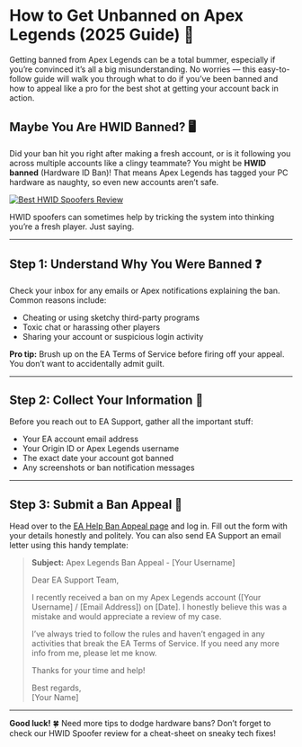 <h1 id="how-to-get-unbanned-on-apex-legends-2025-guide-">How to Get Unbanned on Apex Legends (2025 Guide) 🚀</h1>
<p>Getting banned from Apex Legends can be a total bummer, especially if you’re convinced it’s all a big misunderstanding. No worries — this easy-to-follow guide will walk you through what to do if you’ve been banned and how to appeal like a pro for the best shot at getting your account back in action.</p>
<h2 id="maybe-you-are-hwid-banned-">Maybe You Are HWID Banned? 🖥️</h2>
<p>Did your ban hit you right after making a fresh account, or is it following you across multiple accounts like a clingy teammate? You might be <strong>HWID banned</strong> (Hardware ID Ban)! That means Apex Legends has tagged your PC hardware as naughty, so even new accounts aren’t safe.</p>
<p><a href="https://hwid-spoofer.mystrikingly.com/"><img src="https://img.shields.io/badge/Best%20HWID%20Spoofers-Read%20Review-brightgreen?style=for-the-badge&amp;logo=origin" alt="Best HWID Spoofers Review"></a></p>
<p>HWID spoofers can sometimes help by tricking the system into thinking you’re a fresh player. Just saying.</p>
<hr>
<h2 id="step-1-understand-why-you-were-banned-">Step 1: Understand Why You Were Banned ❓</h2>
<p>Check your inbox for any emails or Apex notifications explaining the ban. Common reasons include:</p>
<ul>
<li>Cheating or using sketchy third-party programs  </li>
<li>Toxic chat or harassing other players  </li>
<li>Sharing your account or suspicious login activity  </li>
</ul>
<p><strong>Pro tip:</strong> Brush up on the EA Terms of Service before firing off your appeal. You don’t want to accidentally admit guilt.</p>
<hr>
<h2 id="step-2-collect-your-information-">Step 2: Collect Your Information 📝</h2>
<p>Before you reach out to EA Support, gather all the important stuff:</p>
<ul>
<li>Your EA account email address  </li>
<li>Your Origin ID or Apex Legends username  </li>
<li>The exact date your account got banned  </li>
<li>Any screenshots or ban notification messages  </li>
</ul>
<hr>
<h2 id="step-3-submit-a-ban-appeal-">Step 3: Submit a Ban Appeal 📧</h2>
<p>Head over to the <a href="https://help.ea.com/en/help/account/information-about-banned-or-suspended-accounts/">EA Help Ban Appeal page</a> and log in. Fill out the form with your details honestly and politely. You can also send EA Support an email letter using this handy template:</p>
<blockquote>
<p><strong>Subject:</strong> Apex Legends Ban Appeal - [Your Username]  </p>
<p>Dear EA Support Team,  </p>
<p>I recently received a ban on my Apex Legends account ([Your Username] / [Email Address]) on [Date]. I honestly believe this was a mistake and would appreciate a review of my case.  </p>
<p>I’ve always tried to follow the rules and haven’t engaged in any activities that break the EA Terms of Service. If you need any more info from me, please let me know.  </p>
<p>Thanks for your time and help!  </p>
<p>Best regards,<br>[Your Name]</p>
</blockquote>
<hr>
<p><strong>Good luck!</strong> 🍀 Need more tips to dodge hardware bans? Don’t forget to check our HWID Spoofer review for a cheat-sheet on sneaky tech fixes!</p>
